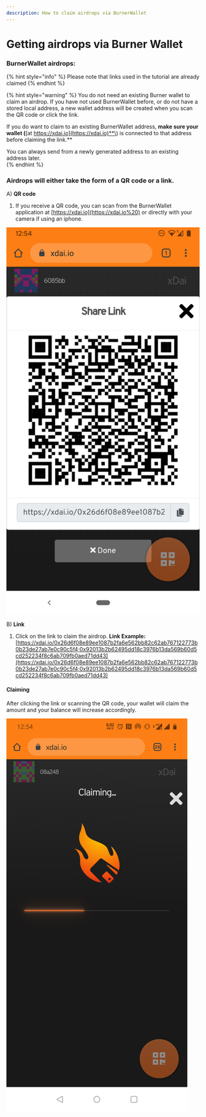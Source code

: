 ```yaml
---
description: How to claim airdrops via BurnerWallet
---
```


# Getting airdrops via Burner Wallet

### BurnerWallet airdrops: 

{% hint style="info" %}
Please note that links used in the tutorial are already claimed
{% endhint %}

{% hint style="warning" %}
You do not need an existing Burner wallet to claim an airdrop. If you have not used BurnerWallet before, or do not have a stored local address, a new wallet address will be created when you scan the QR code or click the link.

If you do want to claim to an existing BurnerWallet address, **make sure your wallet \(**[at https://xdai.io](https://xdai.io)**\) is connected to that address before claiming the link.**

You can always send from a newly generated address to an existing address later.  
{% endhint %}

### Airdrops will either take the form of a QR code or a link.

A\) **QR code**

1. If you receive a QR code, you can scan from the BurnerWallet application at [https://xdai.io](https://xdai.io%20) or directly with your camera if using an iphone.

![Airdrop link with QR code](../../.gitbook/assets/screenshot_20191014-125415.png)

B\)  **Link**

1. Click on the link to claim the airdrop.  **Link Example:** [https://xdai.io/0x26d6f08e89ee1087b2fa6e562bb82c62ab767122773b0b23de27ab7e0c90c5f4;0x92013b2b62495dd18c3976b13da569b60d5cd252234f8c6ab709fb0aed71dd43](https://xdai.io/0x26d6f08e89ee1087b2fa6e562bb82c62ab767122773b0b23de27ab7e0c90c5f4;0x92013b2b62495dd18c3976b13da569b60d5cd252234f8c6ab709fb0aed71dd43)

#### Claiming

After clicking the link or scanning the QR code, your wallet will claim the amount and your balance will increase accordingly. 

![Claiming xDai in BurnerWallet](../../.gitbook/assets/screenshot_20191014-125449.jpg)



